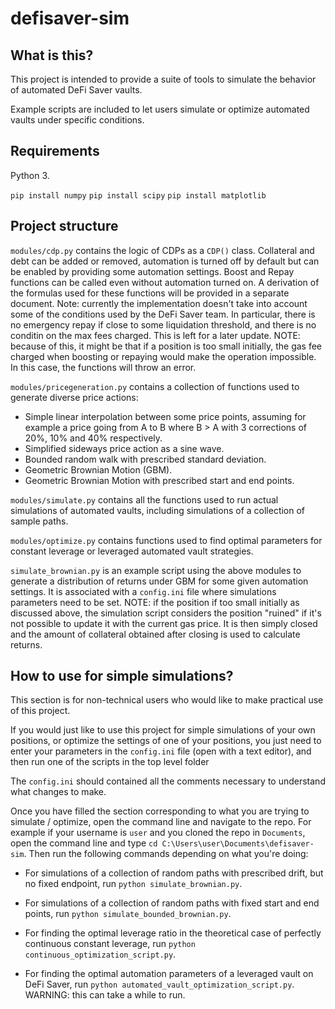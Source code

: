 # defisaver-sim

## What is this?

This project is intended to provide a suite of tools to simulate the behavior of automated DeFi Saver vaults.  

Example scripts are included to let users simulate or optimize automated vaults under specific conditions.

## Requirements

Python 3.

``pip install numpy``
``pip install scipy``
``pip install matplotlib``

## Project structure

``modules/cdp.py`` contains the logic of CDPs as a ``CDP()`` class. Collateral and debt can be added or removed, automation is turned off by default but can be enabled by providing some automation settings. Boost and Repay functions can be called even without automation turned on. A derivation of the formulas used for these functions will be provided in a separate document. Note: currently the implementation doesn't take into account some of the conditions used by the DeFi Saver team. In particular, there is no emergency repay if close to some liquidation threshold, and there is no conditin on the max fees charged. This is left for a later update. NOTE: because of this, it might be that if a position is too small initially, the gas fee charged when boosting or repaying would make the operation impossible. In this case, the functions will throw an error.

``modules/pricegeneration.py`` contains a collection of functions used to generate diverse price actions:

- Simple linear interpolation between some price points, assuming for example a price going from A to B where B > A with 3 corrections of 20%, 10% and 40% respectively.
- Simplified sideways price action as a sine wave.
- Bounded random walk with prescribed standard deviation.
- Geometric Brownian Motion (GBM).
- Geometric Brownian Motion with prescribed start and end points.

``modules/simulate.py`` contains all the functions used to run actual simulations of automated vaults, including simulations of a collection of sample paths.

``modules/optimize.py`` contains functions used to find optimal parameters for constant leverage or leveraged automated vault strategies.

``simulate_brownian.py`` is an example script using the above modules to generate a distribution of returns under GBM for some given automation settings. It is associated with a ``config.ini`` file where simulations parameters need to be set. NOTE: if the position if too small initially as discussed above, the simulation script considers the position "ruined" if it's not possible to update it with the current gas price. It is then simply closed and the amount of collateral obtained after closing is used to calculate returns.

## How to use for simple simulations?

This section is for non-technical users who would like to make practical use of this project.

If you would just like to use this project for simple simulations of your own positions, or optimize the settings of one of your positions, you just need to enter your parameters in the ``config.ini`` file (open with a text editor), and then run one of the scripts in the top level folder

The ``config.ini`` should contained all the comments necessary to understand what changes to make.

Once you have filled the section corresponding to what you are trying to simulate / optimize, open the command line and navigate to the repo. For example if your username is ``user`` and you cloned the repo in ``Documents``, open the command line and type ``cd C:\Users\user\Documents\defisaver-sim``.  Then run the following commands depending on what you're doing:

- For simulations of a collection of random paths with prescribed drift, but no fixed endpoint, run ``python simulate_brownian.py``.

- For simulations of a collection of random paths with fixed start and end points, run ``python simulate_bounded_brownian.py``.

- For finding the optimal leverage ratio in the theoretical case of perfectly continuous constant leverage, run ``python continuous_optimization_script.py``.

- For finding the optimal automation parameters of a leveraged vault on DeFi Saver, run ``python automated_vault_optimization_script.py``. WARNING: this can take a while to run.
